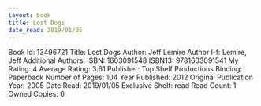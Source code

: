 ```yaml
---
layout: book
title: Lost Dogs
date_read: 2019/01/05
---
```


Book Id: 13496721
Title: Lost Dogs
Author: Jeff Lemire
Author l-f: Lemire, Jeff
Additional Authors: 
ISBN: 1603091548
ISBN13: 9781603091541
My Rating: 4
Average Rating: 3.61
Publisher: Top Shelf Productions
Binding: Paperback
Number of Pages: 104
Year Published: 2012
Original Publication Year: 2005
Date Read: 2019/01/05
Exclusive Shelf: read
Read Count: 1
Owned Copies: 0

